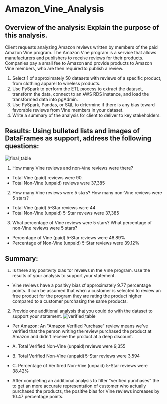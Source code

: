 # Amazon_Vine_Analysis

## Overview of the analysis: Explain the purpose of this analysis.

Client requests analyzing Amazon reviews written by members of the paid Amazon Vine program. The Amazon Vine program is a service that allows manufacturers and publishers to receive reviews for their products. Companies pay a small fee to Amazon and provide products to Amazon Vine members, who are then required to publish a review.

1. Select 1 of approximately 50 datasets with reviews of a specific product, from clothing apparel to wireless products.
2. Use PySpark to perform the ETL process to extract the dataset, transform the data, connect to an AWS RDS instance, and load the transformed data into pgAdmin.
3. Use PySpark, Pandas, or SQL to determine if there is any bias toward favorable reviews from Vine members in your dataset.
4. Write a summary of the analysis for client to deliver to key stakeholders.

## Results: Using bulleted lists and images of DataFrames as support, address the following questions:
![final_table](https://user-images.githubusercontent.com/27740513/148696554-e96f276b-3ef5-4dec-8c3e-7921113cc2b3.png)

1. How many Vine reviews and non-Vine reviews were there?
- Total Vine (paid) reviews were 90.
- Total Non-Vine (unpaid) reviews were 37,385
2. How many Vine reviews were 5 stars? How many non-Vine reviews were 5 stars?
- Total Vine (paid) 5-Star reviews were 44
- Total Non-Vine (unpaid) 5-Star reviews were 37,385
3. What percentage of Vine reviews were 5 stars? What percentage of non-Vine reviews were 5 stars?
- Percentage of Vine (paid) 5-Star reviews were 48.89%
- Percentage of Non-Vine (unpaid) 5-Star reviews were 39.12%

## Summary:

1. Is there any positivity bias for reviews in the Vine program. Use the results of your analysis to support your statement.
- Vine reviews have a positivy bias of approximately 9.77 percentage points. It can be assumed that when a customer is selected to review an free product for the program they are rating the product higher compared to a customer purchasing the same products.

2. Provide one additional analysis that you could do with the dataset to support your statement.
![verified_table](https://user-images.githubusercontent.com/27740513/148704659-11d8ec3f-d66f-425e-a0da-ff0ff80362d5.png)

- Per Amazon: An "Amazon Verified Purchase" review means we've verified that the person writing the review purchased the product at Amazon and didn't receive the product at a deep discount.

- A. Total Verified Non-Vine (unpaid) reviews were 9,355
- B. Total Verified Non-Vine (unpaid) 5-Star reviews were 3,594
- C. Percentage of Verifired Non-Vine (unpaid) 5-Star reviews were 38.42%

- After completing an additional analysis to filter "verified purchases" the to get an more accurate representation of customer who actually purchased the products, the positive bias for Vine reviews increases by 10.47 percentage points.
